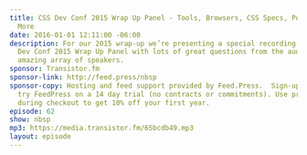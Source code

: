 ```yaml
---
title: CSS Dev Conf 2015 Wrap Up Panel - Tools, Browsers, CSS Specs, Polyfills, and
  More
date: 2016-01-01 12:11:00 -06:00
description: For our 2015 wrap-up we’re presenting a special recording of the CSS
  Dev Conf 2015 Wrap Up Panel with lots of great questions from the audience for the
  amazing array of speakers.
sponsor: Transistor.fm
sponsor-link: http://feed.press/nbsp
sponsor-copy: Hosting and feed support provided by Feed.Press.  Sign-up today and
  try FeedPress on a 14 day trial (no contracts or commitments). Use promo code *nbsp*
  during checkout to get 10% off your first year.
episode: 62
show: nbsp
mp3: https://media.transistor.fm/65bcdb49.mp3
layout: episode
---
```


